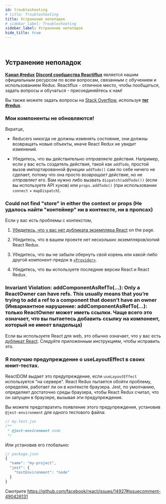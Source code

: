```yaml
---
id: troubleshooting
# title: Troubleshooting
title: Устранение неполадок
# sidebar_label: Troubleshooting
sidebar_label: Устранение неполадок
hide_title: true
---
```


&nbsp;

<!-- ## Troubleshooting -->
## Устранение неполадок

<!-- The **[#redux channel](https://discord.gg/0ZcbPKXt5bZ6au5t)** of the **[Reactiflux Discord community](http://www.reactiflux.com)** is our official resource for all questions related to learning and using Redux. Reactiflux is a great place to hang out, ask questions, and learn - come join us! -->
**[Канал #redux](https://discord.gg/0ZcbPKXt5bZ6au5t)** **[Discord сообщества Reactiflux](http://www.reactiflux.com)** является нашим официальным ресурсом по всем вопросам, связанным с обучением и использованием Redux. Reactiflux - отличное место, чтобы пообщаться, задать вопросы и обучаться - присоединяйтесь к нам!

<!-- You can also ask questions on [Stack Overflow](https://stackoverflow.com) using the **[#redux tag](https://stackoverflow.com/questions/tagged/redux)**. -->
Вы также можете задать вопросы на [Stack Overflow](https://stackoverflow.com), используя **[тег #redux](https://stackoverflow.com/questions/tagged/redux)**.

<!-- ### My views aren’t updating! -->
### Мои компоненты не обновляются!

<!-- In short, -->
Вкратце,

<!-- - Reducers should never mutate state, they must return new objects, or React Redux won’t see the updates. -->
- Reducers никогда не должны изменять состояние, они должны возвращать новые объекты, иначе React Redux не увидит изменений.
<!-- - Make sure you are actually _dispatching_ actions. For example, if you have an action creator like `addTodo`, just calling the imported `addTodo()` function by itself won't do anything because it just _returns_ an action, but does not _dispatch_ it. You either need to call `dispatch(addTodo())` (if using the hooks API) or `props.addTodo()` (if using `connect` + `mapDispatch`). -->
- Убедитесь, что вы действительно _отправляете_ действия. Например, если у вас есть создатель действия, такой как `addTodo`, простой вызов импортированной функции `addTodo()` сам по себе ничего не сделает, потому что она просто _возвращает_ действие, но не _отправляет_ его. Вам нужно либо вызвать `dispatch(addTodo())` (если вы используете API хуков) или `props.addTodo()` (при использовании `connect` + `mapDispatch`).

<!-- ### Could not find "store" in either the context or props -->
### Could not find "store" in either the context or props (Не удалось найти "контейнер" ни в контексте, ни в пропсах)

<!-- If you have context issues, -->
Если у вас есть проблемы с контекстом,

<!-- 1. [Make sure you don’t have a duplicate instance of React](https://medium.com/@dan_abramov/two-weird-tricks-that-fix-react-7cf9bbdef375) on the page. -->
1. [Убедитесь, что у вас нет дубликата экземпляра React](https://medium.com/@dan_abramov/two-weird-tricks-that-fix-react-7cf9bbdef375) on the page.
<!-- 2. Make sure you don't have multiple instances/copies of React Redux in your project. -->
2. Убедитесь, что в вашем проекте нет нескольких экземпляров/копий React Redux.
<!-- 3. Make sure you didn’t forget to wrap your root or some other ancestor component in [`<Provider>`](#provider-store). -->
3. Убедитесь, что вы не забыли обернуть свой корень или какой-либо другой компонент-предок в [`<Provider>`](#provider-store).
<!-- 4. Make sure you’re running the latest versions of React and React Redux. -->
4. Убедитесь, что вы используете последние версии React и React Redux.

### Invariant Violation: addComponentAsRefTo(...): Only a ReactOwner can have refs. This usually means that you’re trying to add a ref to a component that doesn’t have an owner (Инвариантное нарушение: addComponentAsRefTo(...): только ReactOwner может иметь ссылки. Чаще всего это означает, что вы пытаетесь добавить ссылку на компонент, который не имеет владельца)

<!-- If you’re using React for web, this usually means you have a [duplicate React](https://medium.com/@dan_abramov/two-weird-tricks-that-fix-react-7cf9bbdef375). Follow the linked instructions to fix this. -->
Если вы используете React для web, это обычно означает, что у вас есть [дубликат React](https://medium.com/@dan_abramov/two-weird-tricks-that-fix-react-7cf9bbdef375). Следуйте приложенным инструкциям, чтобы исправить это.

<!-- ### I'm getting a warning about useLayoutEffect in my unit tests -->
### Я получаю предупреждение о useLayoutEffect в своих юнит-тестах.

<!-- ReactDOM emits this warning if `useLayoutEffect` is used "on the server". React Redux tries to get around the issue by detecting whether it is running within a browser context. Jest, by default, defines enough of the browser environment that React Redux thinks it's running in a browser, causing these warnings. -->
ReactDOM выдает это предупреждение, если `useLayoutEffect` используется "на сервере". React Redux пытается обойти проблему, определяя, работает ли он в контексте браузера. Jest, по умолчанию, определяет достаточно среды браузера, чтобы React Redux считал, что он запущен в браузере, вызывая эти предупреждения.

<!-- 
You can prevent the warning by setting the `@jest-environment` for a single test file: -->
Вы можете предотвратить появление этого предупреждения, установив `@jest-environment` для одного тестового файла:

```jsx
// my.test.jsx
/**
 * @jest-environment node
 */
```

<!-- Or by setting it globally: -->
Или установив его глобально:

```js
// package.json
{
  "name": "my-project",
  "jest": {
    "testEnvironment": "node"
  }
}
```

<!-- See https://github.com/facebook/react/issues/14927#issuecomment-490426131 -->
Смотрите https://github.com/facebook/react/issues/14927#issuecomment-490426131
